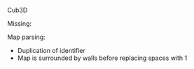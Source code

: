 Cub3D


Missing:

Map parsing:
- Duplication of identifier
- Map is surrounded by walls before replacing spaces with 1